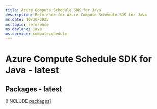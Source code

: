 ```yaml
---
title: Azure Compute Schedule SDK for Java
description: Reference for Azure Compute Schedule SDK for Java
ms.date: 10/30/2025
ms.topic: reference
ms.devlang: java
ms.service: computeschedule
---
```

# Azure Compute Schedule SDK for Java - latest
## Packages - latest
[!INCLUDE [packages](compute-schedule-index.md)]
